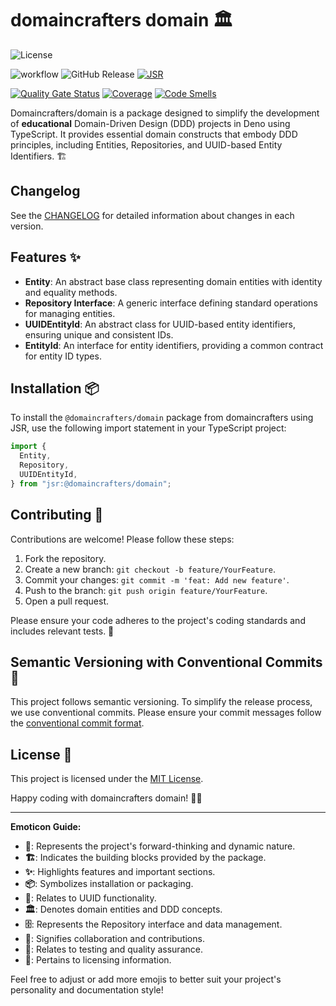 # domaincrafters domain 🏛️

![License](https://img.shields.io/badge/license-MIT-blue.svg)

![workflow](https://github.com/domaincrafters/ddd_deno_domain/actions/workflows/ci.yml/badge.svg)
![GitHub Release](https://img.shields.io/github/v/release/domaincrafters/ddd_deno_domain)
[![JSR](https://jsr.io/badges/@domaincrafters/domain)](https://jsr.io/@domaincrafters/domain)

[![Quality Gate Status](https://sonarcloud.io/api/project_badges/measure?project=domaincrafters.deno.domain&metric=alert_status)](https://sonarcloud.io/summary/new_code?id=domaincrafters.deno.domain)
[![Coverage](https://sonarcloud.io/api/project_badges/measure?project=domaincrafters.deno.domain&metric=coverage)](https://sonarcloud.io/summary/new_code?id=domaincrafters.deno.domain)
[![Code Smells](https://sonarcloud.io/api/project_badges/measure?project=domaincrafters.deno.domain&metric=code_smells)](https://sonarcloud.io/summary/new_code?id=domaincrafters.deno.domain)

Domaincrafters/domain is a package designed to simplify the development of **educational** Domain-Driven Design (DDD) projects in Deno using TypeScript. It provides essential domain constructs that embody DDD principles, including Entities, Repositories, and UUID-based Entity Identifiers. 🏗️

## Changelog

See the [CHANGELOG](CHANGELOG.md) for detailed information about changes in each version.

## Features ✨

- **Entity**: An abstract base class representing domain entities with identity and equality methods.
- **Repository Interface**: A generic interface defining standard operations for managing entities.
- **UUIDEntityId**: An abstract class for UUID-based entity identifiers, ensuring unique and consistent IDs.
- **EntityId**: An interface for entity identifiers, providing a common contract for entity ID types.

## Installation 📦

To install the `@domaincrafters/domain` package from domaincrafters using JSR, use the following import statement in your TypeScript project:

```typescript
import {
  Entity,
  Repository,
  UUIDEntityId,
} from "jsr:@domaincrafters/domain";
```

## Contributing 🤝

Contributions are welcome! Please follow these steps:

1. Fork the repository.
2. Create a new branch: `git checkout -b feature/YourFeature`.
3. Commit your changes: `git commit -m 'feat: Add new feature'`.
4. Push to the branch: `git push origin feature/YourFeature`.
5. Open a pull request.

Please ensure your code adheres to the project's coding standards and includes relevant tests. 🧪

## Semantic Versioning with Conventional Commits 🔄

This project follows semantic versioning. To simplify the release process, we use conventional commits. Please ensure your commit messages follow the [conventional commit format](https://www.conventionalcommits.org/en/v1.0.0/).

## License 📝

This project is licensed under the [MIT License](LICENSE).

Happy coding with domaincrafters domain! 🚀✨

---

**Emoticon Guide:**

- **🚀**: Represents the project's forward-thinking and dynamic nature.
- **🏗️**: Indicates the building blocks provided by the package.
- **✨**: Highlights features and important sections.
- **📦**: Symbolizes installation or packaging.
- **🔑**: Relates to UUID functionality.
- **🏛️**: Denotes domain entities and DDD concepts.
- **🗄️**: Represents the Repository interface and data management.
- **🤝**: Signifies collaboration and contributions.
- **🧪**: Relates to testing and quality assurance.
- **📝**: Pertains to licensing information.

Feel free to adjust or add more emojis to better suit your project's personality and documentation style!